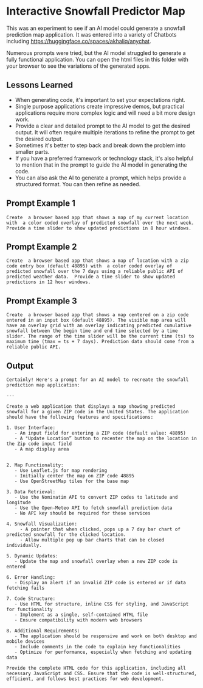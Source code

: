 # Interactive Snowfall Predictor Map

This was an experiment to see if an AI model could generate a snowfall prediction map application. It was entered into a variety of Chatbots including https://huggingface.co/spaces/akhaliq/anychat.

Numerous prompts were tried, but the AI model struggled to generate a fully functional application. You can open the html files in this folder with your browser to see the variations of the generated apps.

## Lessons Learned

- When generating code, it's important to set your expectations right.
- Single purpose applications create impressive demos, but practical applications require more complex logic and will need a bit more design work.
- Provide a clear and detailed prompt to the AI model to get the desired output. It will often require multiple iterations to refine the prompt to get the desired output.
- Sometimes it's better to step back and break down the problem into smaller parts.
- If you have a preferred framework or technology stack, it's also helpful to mention that in the prompt to guide the AI model in generating the code.
- You can also ask the AI to generate a prompt, which helps provide a structured format. You can then refine as needed.

## Prompt Example 1

```text
Create  a browser based app that shows a map of my current location with  a color coded overlay of predicted snowfall over the next week.  Provide a time slider to show updated predictions in 8 hour windows. 
```

## Prompt Example 2

```text
Create  a browser based app that shows a map of location with a zip code entry box (default 48895) with  a color coded overlay of predicted snowfall over the 7 days using a reliable public API of predicted weather data.  Provide a time slider to show updated predictions in 12 hour windows. 
```

## Prompt Example 3

```text
Create  a browser based app that shows a map centered on a zip code entered in an input box (default 48895). The visible map area will have an overlay grid with an overlay indicating predicted cumulative snowfall between the begin time and end time selected by a time slider. The range of the time slider will be the current time (ts) to maximum time (tmax = ts + 7 days). Prediction data should come from a reliable public API.
```
## Output

```text
Certainly! Here's a prompt for an AI model to recreate the snowfall prediction map application:

---

Create a web application that displays a map showing predicted snowfall for a given ZIP code in the United States. The application should have the following features and specifications:

1. User Interface:
   - An input field for entering a ZIP code (default value: 48895)
   - A "Update Location” button to recenter the map on the location in the Zip code input field
   - A map display area
   

2. Map Functionality:
   - Use Leaflet.js for map rendering
   - Initially center the map on ZIP code 48895
   - Use OpenStreetMap tiles for the base map

3. Data Retrieval:
   - Use the Nominatim API to convert ZIP codes to latitude and longitude
   - Use the Open-Meteo API to fetch snowfall prediction data
   - No API key should be required for these services

4. Snowfall Visualization:
     - A pointer that when clicked, pops up a 7 day bar chart of predicted snowfall for the clicked location.
     - Allow multiple pop up bar charts that can be closed individually.

5. Dynamic Updates:
   - Update the map and snowfall overlay when a new ZIP code is entered

6. Error Handling:
   - Display an alert if an invalid ZIP code is entered or if data fetching fails

7. Code Structure:
   - Use HTML for structure, inline CSS for styling, and JavaScript for functionality
   - Implement as a single, self-contained HTML file
   - Ensure compatibility with modern web browsers

8. Additional Requirements:
   - The application should be responsive and work on both desktop and mobile devices
   - Include comments in the code to explain key functionalities
   - Optimize for performance, especially when fetching and updating data

Provide the complete HTML code for this application, including all necessary JavaScript and CSS. Ensure that the code is well-structured, efficient, and follows best practices for web development.
```